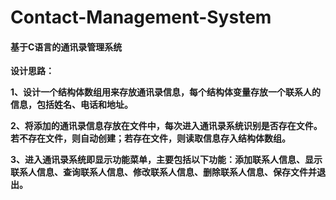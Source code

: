 # Contact-Management-System

#### 基于C语言的通讯录管理系统

**设计思路：**

**1、设计一个结构体数组用来存放通讯录信息，每个结构体变量存放一个联系人的信息，包括姓名、电话和地址。**

**2、将添加的通讯录信息存放在文件中，每次进入通讯录系统识别是否存在文件。若不存在文件，则自动创建；若存在文件，则读取信息存入结构体数组。**

**3、进入通讯录系统即显示功能菜单，主要包括以下功能：添加联系人信息、显示联系人信息、查询联系人信息、修改联系人信息、删除联系人信息、保存文件并退出。**

